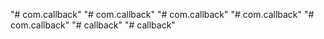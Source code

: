 "# com.callback" 
"# com.callback" 
"# com.callback" 
"# com.callback" 
"# com.callback" 
"# callback" 
"# callback" 
